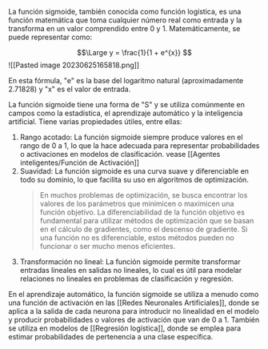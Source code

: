 La función sigmoide, también conocida como función logística, es una función matemática que toma cualquier número real como entrada y la transforma en un valor comprendido entre 0 y 1. Matemáticamente, se puede representar como:

$$\Large
y = \frac{1}{1 + e^{x}}
$$
![[Pasted image 20230625165818.png]]

En esta fórmula, "e" es la base del logaritmo natural (aproximadamente 2.71828) y "x" es el valor de entrada.

La función sigmoide tiene una forma de "S" y se utiliza comúnmente en campos como la estadística, el aprendizaje automático y la inteligencia artificial. Tiene varias propiedades útiles, entre ellas:

1. Rango acotado: La función sigmoide siempre produce valores en el rango de 0 a 1, lo que la hace adecuada para representar probabilidades o activaciones en modelos de clasificación. vease [[Agentes inteligentes/Función de Activación]]
2. Suavidad: La función sigmoide es una curva suave y diferenciable en todo su dominio, lo que facilita su uso en algoritmos de optimización.
   >En muchos problemas de optimización, se busca encontrar los valores de los parámetros que minimicen o maximicen una función objetivo. La diferenciabilidad de la función objetivo es fundamental para utilizar métodos de optimización que se basan en el cálculo de gradientes, como el descenso de gradiente. Si una función no es diferenciable, estos métodos pueden no funcionar o ser mucho menos eficientes.
3. Transformación no lineal: La función sigmoide permite transformar entradas lineales en salidas no lineales, lo cual es útil para modelar relaciones no lineales en problemas de clasificación y regresión.

En el aprendizaje automático, la función sigmoide se utiliza a menudo como una función de activación en las [[Redes Neuronales Artificiales]], donde se aplica a la salida de cada neurona para introducir no linealidad en el modelo y producir probabilidades o valores de activación que van de 0 a 1. También se utiliza en modelos de [[Regresión logística]], donde se emplea para estimar probabilidades de pertenencia a una clase específica.